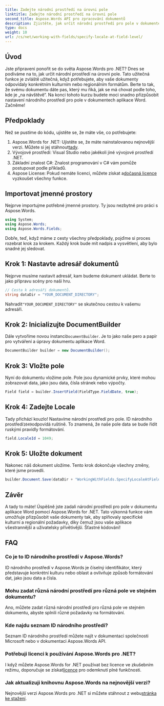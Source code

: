 ```yaml
---
title: Zadejte národní prostředí na úrovni pole
linktitle: Zadejte národní prostředí na úrovni pole
second_title: Aspose.Words API pro zpracování dokumentů
description: Zjistěte, jak určit národní prostředí pro pole v dokumentech aplikace Word pomocí Aspose.Words for .NET. Postupujte podle našeho průvodce a snadno přizpůsobte formátování dokumentu.
type: docs
weight: 10
url: /cs/net/working-with-fields/specify-locale-at-field-level/
---
```

## Úvod

Jste připraveni ponořit se do světa Aspose.Words pro .NET? Dnes se podíváme na to, jak určit národní prostředí na úrovni pole. Tato užitečná funkce je zvláště užitečná, když potřebujete, aby vaše dokumenty odpovídaly konkrétním kulturním nebo regionálním formátům. Berte to tak, že svému dokumentu dáte pas, který mu říká, jak se má chovat podle toho, kde je „na návštěvě“. Na konci tohoto kurzu budete moci snadno přizpůsobit nastavení národního prostředí pro pole v dokumentech aplikace Word. Začněme!

## Předpoklady

Než se pustíme do kódu, ujistěte se, že máte vše, co potřebujete:

1.  Aspose.Words for .NET: Ujistěte se, že máte nainstalovanou nejnovější verzi. Můžete si jej stáhnout[tady](https://releases.aspose.com/words/net/).
2. Vývojové prostředí: Visual Studio nebo jakékoli jiné vývojové prostředí .NET.
3. Základní znalost C#: Znalost programování v C# vám pomůže postupovat podle příkladů.
4. Aspose License: Pokud nemáte licenci, můžete získat a[dočasná licence](https://purchase.aspose.com/temporary-license/) vyzkoušet všechny funkce.

## Importovat jmenné prostory

Nejprve importujme potřebné jmenné prostory. Ty jsou nezbytné pro práci s Aspose.Words.

```csharp
using System;
using Aspose.Words;
using Aspose.Words.Fields;
```

Dobře, teď, když máme z cesty všechny předpoklady, pojďme si proces rozebrat krok za krokem. Každý krok bude mít nadpis a vysvětlení, aby bylo snadné jej sledovat.

## Krok 1: Nastavte adresář dokumentů

Nejprve musíme nastavit adresář, kam budeme dokument ukládat. Berte to jako přípravu scény pro naši hru.

```csharp
// Cesta k adresáři dokumentů.
string dataDir = "YOUR_DOCUMENT_DIRECTORY";
```

 Nahradit`"YOUR_DOCUMENT_DIRECTORY"` se skutečnou cestou k vašemu adresáři.

## Krok 2: Inicializujte DocumentBuilder

 Dále vytvoříme novou instanci`DocumentBuilder`. Je to jako naše pero a papír pro vytváření a úpravy dokumentu aplikace Word.

```csharp
DocumentBuilder builder = new DocumentBuilder();
```

## Krok 3: Vložte pole

Nyní do dokumentu vložíme pole. Pole jsou dynamické prvky, které mohou zobrazovat data, jako jsou data, čísla stránek nebo výpočty.

```csharp
Field field = builder.InsertField(FieldType.FieldDate, true);
```

## Krok 4: Zadejte Locale

 Tady přichází kouzlo! Nastavíme národní prostředí pro pole. ID národního prostředí`1049`odpovídá ruštině. To znamená, že naše pole data se bude řídit ruskými pravidly formátování.

```csharp
field.LocaleId = 1049;
```

## Krok 5: Uložte dokument

Nakonec náš dokument uložíme. Tento krok dokončuje všechny změny, které jsme provedli.

```csharp
builder.Document.Save(dataDir + "WorkingWithFields.SpecifyLocaleAtFieldLevel.docx");
```

## Závěr

A tady to máte! Úspěšně jste zadali národní prostředí pro pole v dokumentu aplikace Word pomocí Aspose.Words for .NET. Tato výkonná funkce vám umožňuje přizpůsobit vaše dokumenty tak, aby splňovaly specifické kulturní a regionální požadavky, díky čemuž jsou vaše aplikace všestrannější a uživatelsky přívětivější. Šťastné kódování!

## FAQ

### Co je to ID národního prostředí v Aspose.Words?

ID národního prostředí v Aspose.Words je číselný identifikátor, který představuje konkrétní kulturu nebo oblast a ovlivňuje způsob formátování dat, jako jsou data a čísla.

### Mohu zadat různá národní prostředí pro různá pole ve stejném dokumentu?

Ano, můžete zadat různá národní prostředí pro různá pole ve stejném dokumentu, abyste splnili různé požadavky na formátování.

### Kde najdu seznam ID národního prostředí?

Seznam ID národního prostředí můžete najít v dokumentaci společnosti Microsoft nebo v dokumentaci Aspose.Words API.

### Potřebuji licenci k používání Aspose.Words pro .NET?

 I když můžete Aspose.Words for .NET používat bez licence ve zkušebním režimu, doporučuje se získat[licence](https://purchase.aspose.com/buy) pro odemknutí plné funkčnosti.

### Jak aktualizuji knihovnu Aspose.Words na nejnovější verzi?

 Nejnovější verzi Aspose.Words pro .NET si můžete stáhnout z webu[stránka ke stažení](https://releases.aspose.com/words/net/).